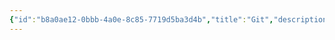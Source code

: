 ```yaml
---
{"id":"b8a0ae12-0bbb-4a0e-8c85-7719d5ba3d4b","title":"Git","description":"Overview of Git tag.","publish":true,"date_created":"Friday, October 4th 2024, 12:16:02 am","date_modified":"Friday, October 4th 2024, 12:16:59 am","editing_lock":true,"live_preview":true,"cssclasses":["mado-heading"],"path":"tags/Tools/Git.md","permalink":"/tags/tools/git/","PassFrontmatter":true}
---
```



